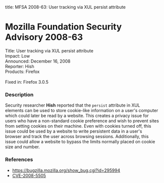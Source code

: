 title: MFSA 2008-63: User tracking via XUL persist attribute

<h1>Mozilla Foundation Security Advisory 2008-63</h1>

<p>
<span class="label">Title:</span>      User tracking via XUL persist attribute<br/>
<span class="label">Impact:</span>     Low<br/>
<span class="label">Announced:</span>  December 16, 2008<br/>
<span class="label">Reporter:</span>   Hish<br/>
<span class="label">Products:</span>   Firefox<br/>
<br/>
<span class="label">Fixed in:</span>   Firefox 3.0.5<br/>
</p>


<h3>Description</h3>

<p>Security researcher <strong>Hish</strong> reported that
the <code>persist</code> attribute in XUL elements can be used to
store cookie-like information on a user's computer which could later
be read by a website.  This creates a privacy issue for users who have
a non-standard cookie preference and wish to prevent sites from
setting cookies on their machine.  Even with cookies turned off, this
issue could be used by a website to write persistent data in a user's
browser and track the user across browsing sessions.  Additionally,
this issue could allow a website to bypass the limits normally placed
on cookie size and number.</p>

<h3>References</h3>

<ul>
  <li><a href="https://bugzilla.mozilla.org/show_bug.cgi?id=295994">https://bugzilla.mozilla.org/show_bug.cgi?id=295994</a></li>
  <li><a class="ex-ref" href="http://cve.mitre.org/cgi-bin/cvename.cgi?name=CVE-2008-5505">CVE-2008-5505</a></li>
</ul>



